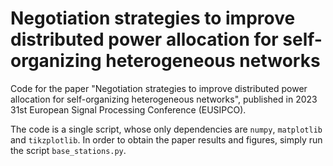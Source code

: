 # Negotiation strategies to improve distributed power allocation for self-organizing heterogeneous networks
Code for the paper "Negotiation strategies to improve distributed power allocation for self-organizing heterogeneous networks", published in 2023 31st European Signal Processing Conference (EUSIPCO). 

The code is a single script, whose only dependencies are `numpy`, `matplotlib` and `tikzplotlib`. In order to obtain the paper results and figures, simply run the script  `base_stations.py`.

